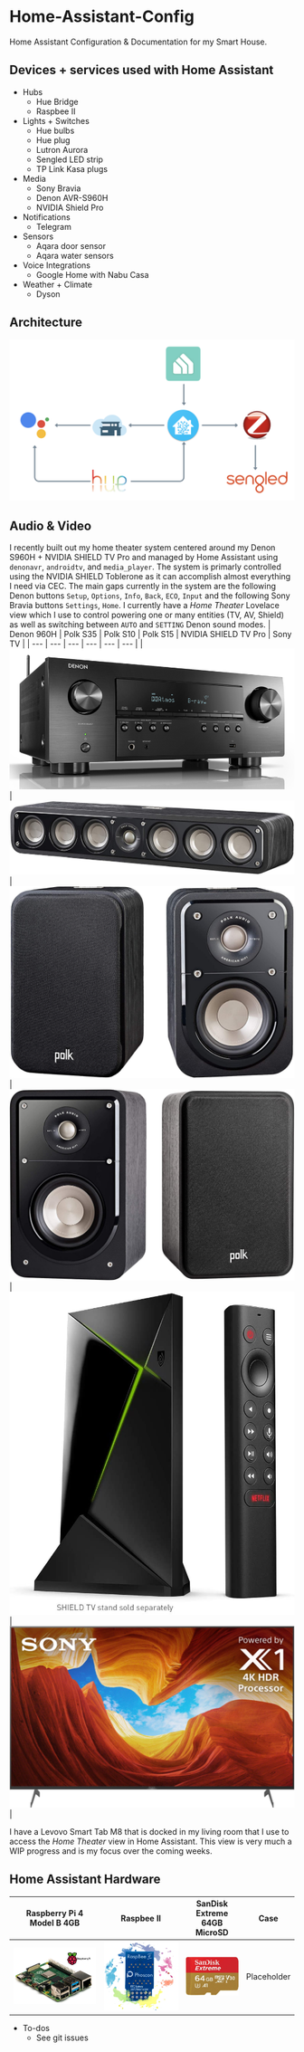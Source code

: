 # Home-Assistant-Config
Home Assistant Configuration &amp; Documentation for my Smart House.

## Devices + services used with Home Assistant
 * Hubs
   * Hue Bridge
   * Raspbee II
 * Lights + Switches
   * Hue bulbs
   * Hue plug
   * Lutron Aurora
   * Sengled LED strip
   * TP Link Kasa plugs 
 * Media
   * Sony Bravia
   * Denon AVR-S960H
   * NVIDIA Shield Pro
 * Notifications
   * Telegram
 * Sensors
   * Aqara door sensor
   * Aqara water sensors
 * Voice Integrations
   * Google Home with Nabu Casa 
 * Weather + Climate
   * Dyson 
## Architecture
![My Home Assistant Architecture](architecture.png)
## Audio & Video
I recently built out my home theater system centered around my Denon S960H + NVIDIA SHIELD TV Pro and managed by Home Assistant using `denonavr`, `androidtv`, and `media_player`. The system is primarly controlled using the NVIDIA SHIELD Toblerone as it can accomplish almost everything I need via CEC. The main gaps currently in the system are the following Denon buttons `Setup`, `Options`, `Info`, `Back`, `ECO`, `Input` and the following Sony Bravia buttons `Settings`, `Home`. I currently have a _Home Theater_ Lovelace view which I use to control powering one or many entities (TV, AV, Shield) as well as switching between `AUTO` and `SETTING` Denon sound modes. 
| Denon 960H | Polk S35 | Polk S10 | Polk S15 | NVIDIA SHIELD TV Pro | Sony TV |
| --- | --- | --- | --- | --- | --- |
| ![Denon](img/av/denon.png) | ![Polk S35](img/av/polk_s35.jpg) | ![Polk S10](img/av/polk_s10.jpg) | ![Polk S15](img/av/polk_s15.jpg) | ![NVIDIA SHIELD TV Pro](img/av/nvidia_shield_tv_pro.jpg) | ![Sony](img/av/sony_x900h.jpg) |

I have a Levovo Smart Tab M8 that is docked in my living room that I use to access the _Home Theater_ view in Home Assistant. This view is very much a WIP progress and is my focus over the coming weeks.
## Home Assistant Hardware
| Raspberry Pi 4 Model B 4GB | Raspbee II | SanDisk Extreme 64GB MicroSD | Case |
| --- | --- | --- | --- |
| ![Raspberry Pi 4 Model B 4GB](img/ha_hardware/pi_4.jpg) | ![Raspbee II](img/ha_hardware/raspbee_II.jpg) | ![SanDisk Extreme 64GB MicroSD](img/ha_hardware/sandisk_64.jpg) | Placeholder |
 * To-dos
   * See git issues
